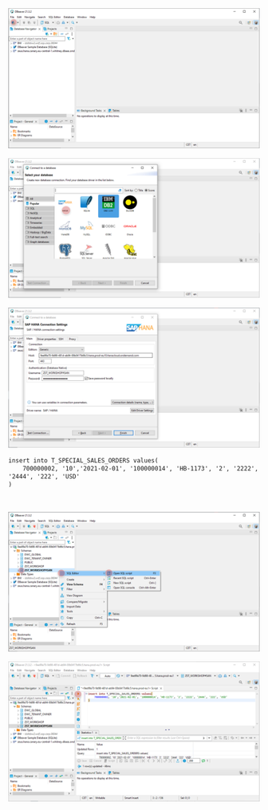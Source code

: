 
<br><br>![](../images/dbeaver_01.png)
<br><br>![](../images/dbeaver_02.png)
<br><br>![](../images/dbeaver_03.png)

```
insert into T_SPECIAL_SALES_ORDERS values(	
	700000002, '10','2021-02-01', '100000014', 'HB-1173', '2', '2222', '2444', '222', 'USD'
)
```

<br><br>![](../images/dbeaver_04.png)
<br><br>![](../images/dbeaver_05.png)
